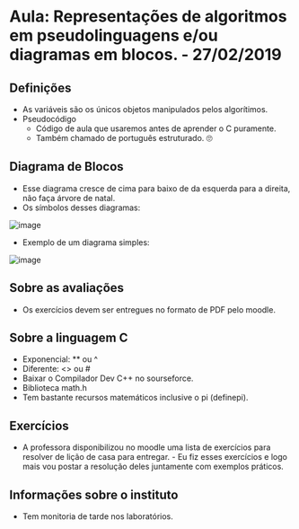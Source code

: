 # Aula: Representações de algoritmos em pseudolinguagens e/ou diagramas em blocos. - 27/02/2019

## Definições

-	As variáveis são os únicos objetos manipulados pelos algorítimos.
-	Pseudocódigo
    -	Código de aula que usaremos antes de aprender o C puramente.
    -	Também chamado de português estruturado. 🙄

## Diagrama de Blocos

- Esse diagrama cresce de cima para baixo de da esquerda para a direita, não faça árvore de natal.
- Os símbolos desses diagramas:

![image](https://github.com/joserandu/Primeiro-semestre/assets/134299499/29d3fc18-c448-45f2-9c98-2a6237106b4a)

- Exemplo de um diagrama simples:

![image](https://github.com/joserandu/Primeiro-semestre/assets/134299499/42783420-40d5-450e-b146-42bbeb7811a8)

## Sobre as avaliações
- Os exercícios devem ser entregues no formato de PDF pelo moodle.

## Sobre a linguagem C

- Exponencial: ** ou ^
- Diferente: <> ou #
- Baixar o Compilador Dev C++ no sourseforce.
- Biblioteca math.h
- Tem bastante recursos matemáticos inclusive o pi (definepi).
  
## Exercícios

- A professora disponibilizou no moodle uma lista de exercícios para resolver de lição de casa para entregar.
        - Eu fiz esses exercícios e logo mais vou postar a resolução deles juntamente com exemplos práticos.

## Informações sobre o instituto

-	Tem monitoria de tarde nos laboratórios.
